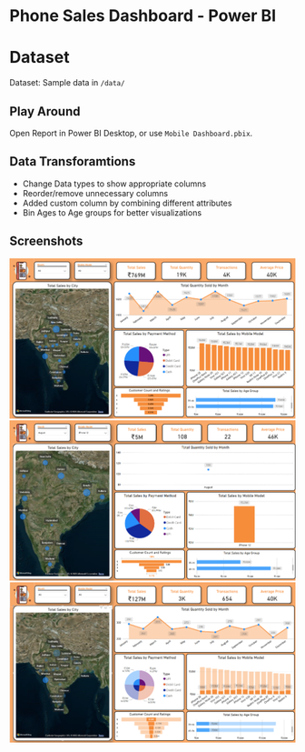 # Phone Sales Dashboard - Power BI

# Dataset
Dataset: Sample data in `/data/`

## Play Around
Open Report in Power BI Desktop, or use `Mobile Dashboard.pbix`.

## Data Transforamtions
- Change Data types to show appropriate columns
- Reorder/remove unnecessary columns
- Added custom column by combining different attributes
- Bin Ages to Age groups for better visualizations

## Screenshots
![Overview](images/d1.png)
![Filtering by Drop-down slicers](images/drilldown.png)
![Selecting via Map](images/Mumbaiview.png)
